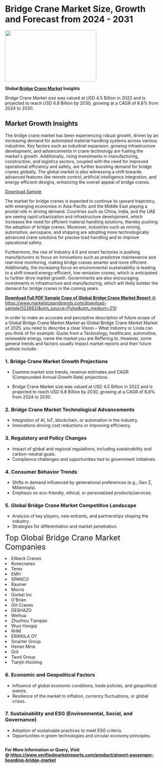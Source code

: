 <H1>Bridge Crane Market Size, Growth and Forecast from 2024 - 2031</H1><img class="aligncenter size-medium wp-image-584254" src="https://thirdeyenews.in/wp-content/uploads/2024/09/Global-Market-Research-300x168.jpeg" alt="" width="300" height="168" /><p><strong>Global&nbsp;<a href="https://www.marketsizeandtrends.com/download-sample/522662/&amp;utm_source=Pulse&amp;utm_medium=210">Bridge Crane Market</a> Insights</strong></p><p>Bridge Crane Market size was valued at USD 4.5 Billion in 2022 and is projected to reach USD 6.8 Billion by 2030, growing at a CAGR of 6.8% from 2024 to 2030.</p><p><h2>Market Growth Insights</h2> <p>The bridge crane market has been experiencing robust growth, driven by an increasing demand for automated material handling systems across various industries. Key factors such as industrial expansion, growing infrastructure development, and advancements in crane technology are fueling the market's growth. Additionally, rising investments in manufacturing, construction, and logistics sectors, coupled with the need for improved operational efficiency and safety, are further boosting demand for bridge cranes globally. The global market is also witnessing a shift towards advanced features like remote control, artificial intelligence integration, and energy-efficient designs, enhancing the overall appeal of bridge cranes.</p> <p><a href="#">Download Sample</a></p> <p>The market for bridge cranes is expected to continue its upward trajectory, with emerging economies in Asia-Pacific and the Middle East playing a pivotal role in driving demand. Countries such as China, India, and the UAE are seeing rapid urbanization and infrastructure development, which increases the need for efficient material handling solutions, thereby pushing the adoption of bridge cranes. Moreover, industries such as mining, automotive, aerospace, and shipping are adopting more technologically advanced crane solutions for precise load handling and to improve operational safety.</p> <p>Furthermore, the rise of Industry 4.0 and smart factories is pushing manufacturers to focus on innovations such as predictive maintenance and real-time monitoring, making bridge cranes smarter and more efficient. Additionally, the increasing focus on environmental sustainability is leading to a shift toward energy-efficient, low-emission cranes, which is anticipated to further drive market growth. Governments are also encouraging investments in infrastructure and manufacturing, which will likely bolster the demand for bridge cranes in the coming years.</p> <p><a href="#"></p><p><span class=""><strong>Download Full PDF Sample Copy of Global Bridge Crane Market Report</strong> @ <a href="https://www.marketsizeandtrends.com/download-sample/522662/&amp;utm_source=Pulse&amp;utm_medium=210" target="_blank">https://www.marketsizeandtrends.com/download-sample/522662/&amp;utm_source=Pulse&amp;utm_medium=210</a></span></p><p>In order to make an accurate and perceptive description of future scope of a Global&nbsp;Bridge Crane Market Market as Global&nbsp;Bridge Crane Market Market of 2025, you need to describe a clear Vision &ndash; What Industry or Linda can you think of for example: Quote from a Technology, healthcare, automotive, renewable energy, name the market you are Reffering to. However, some general trends and factors usually impact market reports and their future outlook include:</p><h3>1.&nbsp;<strong>Bridge Crane Market Growth Projections</strong></h3><ul><li>Examine market size trends, revenue estimates and CAGR (Compounded Annual Growth Rate) projections.</li><li><p>Bridge Crane Market size was valued at USD 4.5 Billion in 2022 and is projected to reach USD 6.8 Billion by 2030, growing at a CAGR of 6.8% from 2024 to 2030.</p></li></ul><h3>2.&nbsp;<strong>Bridge Crane Market Technological Advancements</strong></h3><ul><li>Integration of AI, IoT, blockchain, or automation in the industry.</li><li>Innovations driving cost reductions or improving efficiency.</li></ul><h3>3.&nbsp;<strong>Regulatory and Policy Changes</strong></h3><ul><li>Impact of global and regional regulations, including sustainability and carbon-neutral goals.</li><li>Compliance challenges and opportunities tied to government initiatives.</li></ul><h3>4.&nbsp;<strong>Consumer Behavior Trends</strong></h3><ul><li>Shifts in demand influenced by generational preferences (e.g., Gen Z, Millennials).</li><li>Emphasis on eco-friendly, ethical, or personalized products/services.</li></ul><h3>5.&nbsp;<strong>Global Bridge Crane Market Competitive Landscape</strong></h3><ul><li>Analysis of key players, new entrants, and partnerships shaping the industry.</li><li>Strategies for differentiation and market penetration.</li></ul><p data-pm-slice="1 1 []"><span style="color: inherit; font-family: inherit; font-size: 25px;">Top Global Bridge Crane Market Companies</span></p><div class="" data-test-id=""><p><li>Eilbeck Cranes</li><li> Konecranes</li><li> Terex</li><li> EMH</li><li> SPANCO</li><li> Baumer</li><li> Morris</li><li> Gorbel Inc</li><li> O'Brien</li><li> GH Cranes</li><li> DESHAZO</li><li> Weihua</li><li> Zhuzhou Tianqiao</li><li> Wuxi Hongqi</li><li> RHM</li><li> ERIKKILA OY</li><li> Smarter Group</li><li> Henan Mine</li><li> Orit</li><li> Tavol Group</li><li> Tianjin Hoisting</li></p></div><h3>6.&nbsp;<strong>Economic and Geopolitical Factors</strong></h3><ul><li>Influence of global economic conditions, trade policies, and geopolitical events.</li><li>Resilience of the market to inflation, currency fluctuations, or global crises.</li></ul><h3>7.&nbsp;<strong>Sustainability and ESG (Environmental, Social, and Governance)</strong></h3><ul><li>Adoption of sustainable practices to meet ESG criteria.</li><li>Opportunities in green technologies and circular economy principles.</li></ul><h2><strong style="font-size: 14px;">For More Information or Query, Visit @&nbsp;</strong><a style="background-color: #ffffff; font-size: 14px;" href="https://www.marketsizeandtrends.com/report/bridge-crane-market/" target="_blank">https://www.verifiedmarketreports.com/product/airport-passenger-boarding-bridge-market</a></h2>
